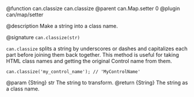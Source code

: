 @function can.classize can.classize
@parent can.Map.setter 0
@plugin can/map/setter

@description Make a string into a class name.

@signature `can.classize(str)`

`can.classize` splits a string by underscores or
dashes and capitalizes each part before joining
them back together. This method is useful for
taking HTML class names and getting the original
Control name from them.

```
can.classize('my_control_name'); // 'MyControlName'
```
@param {String} str The string to transform.
@return {String} The string as a class name.
